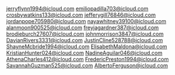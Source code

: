jerryflynn1994@icloud.com
emiliopadilla703@icloud.com
crosbywatkins133@icloud.com
jefferygill76846@icloud.com
jordanpope705980@icloud.com
nayawhitney39100@icloud.com
alanmoon900525@icloud.com
freyjagardner387@icloud.com
brodieburch27607@icloud.com
johnmorrison3847@icloud.com
DavianRivers3331@icloud.com
JustinCline528788@icloud.com
ShayneMcbride1994@icloud.com
ElisabethMaldona@icloud.com
KristianHunter024@icloud.com
NadineAguilar046@icloud.com
AthenaCharles412@icloud.com
FredericPreston1994@icloud.com
SavannahGuzman525@icloud.com
AlbertoFerguson@icloud.com
